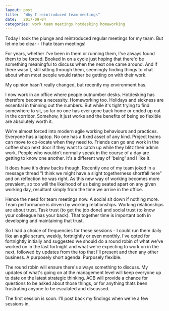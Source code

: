 ```yaml
---
layout: post
title:  "Why I reintroduced team meetings"
date:   2017-09-04
categories: work team meetings hotdesking homeworking
---
```

Today I took the plunge and reintroduced regular meetings for my team. But let me be clear - I hate team meetings!

For years, whether I've been in them or running them, I've always found them to be forced. Booked in on a cycle just hoping that there'd be something meaningful to discuss when the next one came around. And if there wasn't, still sitting through them, seemingly finding things to chat about when most people would rather be getting on with their work.

My opinion hasn't really changed, but recently my environment has.

I now work in an office where people outnumber desks. Hotdesking has therefore become a necessity. Homeworking too. Holidays and sickness are essential in thinning out the numbers. But while it's tight trying to find somewhere to sit, so far no one has ever gone back home or ended up out in the corridor. Somehow, it just works and the benefits of being so flexible are absolutely worth it.

We're almost forced into modern agile working behaviours and practices. Everyone has a laptop. No one has a fixed asset of any kind. Project teams can move to co-locate when they need to. Friends can go and work in the coffee shop next door if they want to catch up while they blitz their admin work. People who wouldn't normally speak in the course of a day are getting to know one another. It's a different way of 'being' and I like it.

It does have it's draw backs though. Recently one of my team joked in a message thread "I think we might have a slight togetherness shortfall here" and on reflection he was right. As this new way of working becomes more prevalent, so too will the likeihood of us being seated apart on any given working day, resultant simply from the time we arrive in the office.

Hence the need for team meetings now. A social sit down if nothing more. Team performance is driven by working relationships. Working relationships are about trust. Task trust (to get the job done) and social trust (to know your colleague has your back). That together time is important both in developing and maintaining that trust.

So I had a choice of frequencies for these sessions - I could run them daily like an agile scrum, weekly, fortnightly or even monthly. I've opted for fortnightly initially and suggested we should do a round robin of what we've worked on in the last fortnight and what we're expecting to work on in the next, followed by updates from the top that I'll present and then any other business. A purposely short agenda. Purposely flexible.

The round robin will ensure there's always something to discuss. My updates of what's going on at the management level will keep everyone up to date on the latest strategic thinking. AOB will provide a chance for questions to be asked about those things, or for anything thats been frustrating anyone to be escalated and discussed.

The first session is soon. I'll post back my findings when we're a few sessions in.